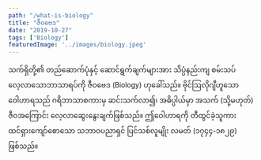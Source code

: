 ```yaml
---
path: "/what-is-biology"
title: "ဇီဝဗေဒ"
date: "2019-10-27"
tags: ['Biology']
featuredImage: '../images/biology.jpeg'
---
```

သက်ရှိတို့၏ တည်ဆောက်ပုံနှင့် ဆောင်ရွက်ချက်များအား သိပ္ပံနည်းကျ စမ်းသပ်လေ့လာသောဘာသာရပ်ကို ဇီဝဗေဒ (Biology) ဟုခေါ်သည်။ ဗိုင်ဩလိုဂျီဟူသော ဝေါဟာရသည် ဂရိဘာသာစကားမှ ဆင်းသက်လာ၍၊ အဓိပ္ပါယ်မှာ အသက် (သို့မဟုတ်) ဇီဝအကြောင်း လေ့လာဆွေးနွေးချက်ဖြစ်သည်။ ဤဝေါဟာရကို တီထွင်ခဲ့သူကား ထင်ရှားကျော်စောသော သဘာဝပညာရှင် ပြင်သစ်လူမျိုး လမတ် (၁၇၄၄-၁၈၂၉) ဖြစ်သည်။